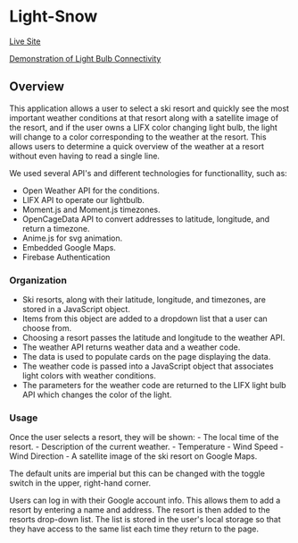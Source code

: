 # Light-Snow

[Live Site](https://brycedugger.github.io/LightSnow/)

[Demonstration of Light Bulb Connectivity](https://imgur.com/gallery/czgMh7R)

## Overview

This application allows a user to select a ski resort and quickly see the most important weather conditions at that resort along with a satellite image of the resort, and if the user owns a LIFX color changing light bulb, the light will change to a color corresponding to the weather at the resort.  This allows users to determine a quick overview of the weather at a resort without even having to read a single line.


We used several API's and different technologies for functionallity, such as:

- Open Weather API for the conditions.
- LIFX API to operate our lightbulb.
- Moment.js and Moment.js timezones.
- OpenCageData API to convert addresses to latitude, longitude, and return a timezone.
- Anime.js for svg animation.
- Embedded Google Maps.
- Firebase Authentication

### Organization
  
- Ski resorts, along with their latitude, longitude, and timezones, are stored in a JavaScript object.  
- Items from this object are added to a dropdown list that a user can choose from.
- Choosing a resort passes the latitude and longitude to the weather API.
- The weather API returns weather data and a weather code.
- The data is used to populate cards on the page displaying the data.
- The weather code is passed into a JavaScript object that associates light colors with weather conditions.
- The parameters for the weather code are returned to the LIFX light bulb API which changes the color of the light.

### Usage
Once the user selects a resort, they will be shown:
    - The local time of the resort.
    - Description of the current weather.
    - Temperature
    - Wind Speed
    - Wind Direction
    - A satellite image of the ski resort on Google Maps.

The default units are imperial but this can be changed with the toggle switch in the upper, right-hand corner.

Users can log in with their Google account info.  This allows them to add a resort by entering a name and address.  The resort is then added to the resorts drop-down list.  The list is stored in the user's local storage so that they have access to the same list each time they return to the page.